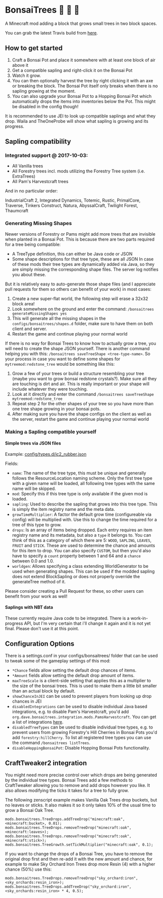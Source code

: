 # BonsaiTrees :deciduous_tree: :palm_tree: :evergreen_tree:
A Minecraft mod adding a block that grows small trees in two block spaces.

You can grab the latest Travis build from [here](https://www.dropbox.com/sh/7yyd9dgii1epibu/AADARWLwgjOBu9wU-zZVHp-ra?dl=0).

## How to get started

1. Craft a Bonsai Pot and place it somewhere with at least one block of air above it
2. Get a compatible sapling and right-click it on the Bonsai Pot
3. Watch it grow.
4. You can then optionally harvest the tree by right clicking it with an axe or breaking the block.
   The Bonsai Pot itself only breaks when there is no sapling growing at the moment.
5. You can also upgrade your Bonsai Pot to a Hopping Bonsai Pot which automatically
   drops the items into inventories below the Pot. This might be disabled in the config
   though!

It is recommended to use JEI to look up compatible saplings and what they drop.
Waila and TheOneProbe will show what sapling is growing and its progress.


## Sapling compatibility

### Integrated support @ 2017-10-03:
- All Vanilla trees
- All Forestry trees incl. mods utilizing the Forestry Tree system (i.e. ExtraTrees)
- All Pam's Harvestcraft trees

And in no particular order:

IndustrialCraft 2, Integrated Dynamics, Totemic, Rustic, PrimalCore, Traverse,
Tinkers Construct, Natura, AbyssalCraft, Twilight Forest, Thaumcraft

### Generating Missing Shapes
Newer versions of Forestry or Pams might add more trees that are invisible when planted
in a Bonsai Pot. This is because there are two parts required for a tree being compatible:
- A TreeType definition, this can either be Java code or JSON
- Some shape descriptions for that tree type, these are all JSON
In case of these mods their tree types are dynamically added via Java, so they are simply
missing the corresponding shape files. The server log notifies you about these.

But it is relatively easy to auto-generate those shape files (and I appreciate pull requests
for them so others can benefit of your work) in most cases:
1. Create a new super-flat world, the following step will erase a 32x32 block area!
2. Look somewhere on the ground and enter the command:
   `/bonsaitrees generateMissingShapes yes`
3. This will generate all the missing shapes in the `configs/bonsaitrees/shapes.d` folder,
   make sure to have them on both client and server.
4. Restart the game and continue playing your normal world

If there is no way for Bonsai Trees to know how to actually grow a tree, you will need
to create the shape JSON yourself. There is another command helping you with this:
 `/bonsaitrees saveTreeShape <tree-type-name>`.
So your process in case you want to define some shapes for `mytreemod:redstone_tree`
would be something like this:
1. Grow a few of your trees or build a structure resembling your tree (maybe you want
   to grow bonsai redstone crystals?). Make sure all they are touching is dirt and air.
   This is really important or your shape will include whatever they were touching.
2. Look at it directly and enter the command `/bonsaitrees saveTreeShape mytreemod:redstone_tree`
3. Repeat step 2 for the other shapes of your tree so you have more than one tree shape
   growing in your bonsai pots.
4. After making sure you have the shape configs on the client as well as the server,
   restart the game and continue playing your normal world

### Making a Sapling compatible yourself

#### Simple trees via JSON files
Example: [config/types.d/ic2_rubber.json](https://github.com/thraaawn/BonsaiTrees/blob/master/src/main/resources/assets/bonsaitrees/config/types.d/ic2_rubber.json)

Fields:
- `name`: The name of the tree type, this must be unique and generally follows the
  ResourceLocation naming scheme. Only the first tree type with a given name will
  be loaded, all following tree types with the same name will be skipped.
- `mod`: Specify this if this tree type is only available if the given mod is loaded.
- `sapling`: Used to describe the sapling that grows into this tree type. This is
  simply the item registry name and the meta data.
- `growTimeMultiplier`: A factor the default grow time (configureable via config) will
  be multiplied with. Use this to change the time required for a tree of this type to grow.
- `drops`: Is an array of items being dropped. Each entry requires an item registry name
  and its metadata, but also a `type` it belongs to. You can think of this as a category
  of which there are 5: `WOOD`, `SAPLING`, `LEAVES`, `FRUIT` and `STICK`. These are used
  to determine the chance and amounts for this item to drop. You can also specify `CUSTOM`,
  but then you'd also have to specify a `count` property between 1 and 64 and a `chance`
  between 0.0 and 1.0.
- `worldgen`: Allows specifying a class extending WorldGenerator to be used when generating
  shapes. This can be used if the modded sapling does not extend BlockSapling or does not
  properly override the generateTree method of it.

Please consider creating a Pull Request for these, so other users can benefit from your
work as well!

#### Saplings with NBT data
These currently require Java code to be integrated. There is a work-in-progress API, but I'm
very certain that i'll change it again and it is not yet final. Please don't use it at this point.


## Configuration Options
There is a settings.conf in your configs/bonsaitrees/ folder that can be used to tweak
some of the gameplay settings of this mod:
- `*Chance` fields allow setting the default drop chances of items.
- `*Amount` fields allow setting the default drop amount of items.
- `maxTreeScale` is a client-side setting that applies this as a multiplier to the size of the
  bonsai trees. This is used to make them a little bit smaller than an actual block by default.
- `showChanceInJEI` can be used to prevent players from looking up drop chances in JEI
- `disabledIntegrations` can be used to disable individual Java based integrations, e.g. to disable
  Pam's Harvestcraft, you'd add `org.dave.bonsaitrees.integration.mods.PamsHarvestcraft`. You can
  get a list of integrations [here](https://github.com/thraaawn/BonsaiTrees/tree/master/src/main/java/org/dave/bonsaitrees/integration/mods).
- `disabledTreeTypes` can be used to disable individual tree types, e.g. to prevent users from
  growing Forestry's Hill Cherries in Bonsai Pots you'd add `forestry:hillCherry`. To list all
  registered tree types you can use the command `/bonsaitrees listTrees`.
- `disableHoppingBonsaiPot`: Disable Hopping Bonsai Pots functionality.


## CraftTweaker2 integration
You might need more precise control over which drops are being generated by the individual tree
types. Bonsai Trees add a few methods to CraftTweaker allowing you to remove and add drops however
you like. It also allows modifying the ticks it takes for a tree to fully grow.

The following zenscript example makes Vanilla Oak Trees drop buckets, but no leaves or sticks. It
also makes it so it only takes 10% of the usual time to grow a Bonsai Oak Tree.
```
mods.bonsaitrees.TreeDrops.addTreeDrop("minecraft:oak", <minecraft:bucket>, 0.01);
mods.bonsaitrees.TreeDrops.removeTreeDrop("minecraft:oak", <minecraft:leaves>);
mods.bonsaitrees.TreeDrops.removeTreeDrop("minecraft:oak", <minecraft:stick>);
mods.bonsaitrees.TreeGrowth.setTickMultiplier("minecraft:oak", 0.1);
```

If you want to change the drops of a Bonsai Tree, you have to remove the original drop first and
then re-add it with the new amount and chance, for example to make Sky Orchard Iron Trees drop more
Resin (4) with a higher chance (50%) use this:
```
mods.bonsaitrees.TreeDrops.removeTreeDrop("sky_orchard:iron", <sky_orchards:resin_iron>);
mods.bonsaitrees.TreeDrops.addTreeDrop("sky_orchard:iron", <sky_orchards:resin_iron> * 4, 0.5);
```
